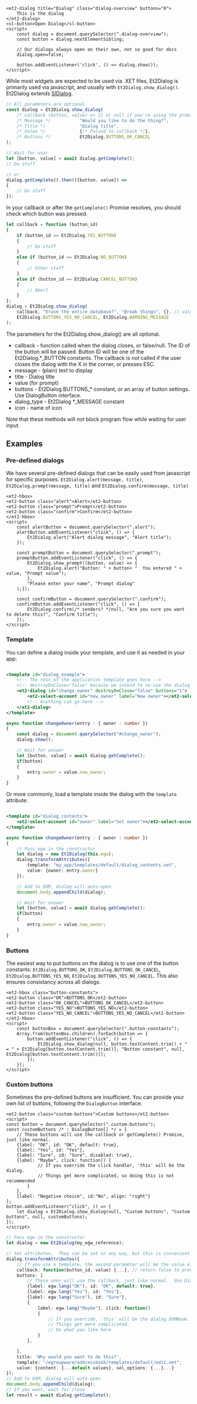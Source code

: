 ```html:preview
<et2-dialog title="Dialog" class="dialog-overview" buttons="0">
    This is the dialog
</et2-dialog>
<sl-button>Open Dialog</sl-button>
<script>
    const dialog = document.querySelector(".dialog-overview");
    const button = dialog.nextElementSibling;
    
    // Our dialogs always open on their own, not so good for docs
    dialog.open=false;
    
    button.addEventListener('click', () => dialog.show());
</script>
```

While most widgets are expected to be used via .XET files, Et2Dialog is primarily used via javascript, and usually with
`Et2Dialog.show_dialog()`.
Et2Dialog extends [SlDialog](https://shoelace.style/components/dialog).

```js
// All parameters are optional
const dialog = Et2Dialog.show_dialog(
	/* callback (button, value) => {} or null if you're using the promise*/ null,
	/* Message */           "Would you like to do the thing?",
	/* Title */             "Dialog title",
	/* Value */             {/* Passed to callback */},
	/* Buttons */           Et2Dialog.BUTTONS_OK_CANCEL
);

// Wait for user 
let [button, value] = await dialog.getComplete();
// Do stuff

// or
dialog.getComplete().then(([button, value]) =>
{
	// Do stuff
});
```

In your callback or after the `getComplete()` Promise resolves, you should check which button was pressed.

```js
let callback = function (button_id)
{
	if (button_id == Et2Dialog.YES_BUTTON)
	{
		// Do stuff
	}
	else if (button_id == Et2Dialog.NO_BUTTON)
	{
		// Other stuff
	}
	else if (button_id == Et2Dialog.CANCEL_BUTTON)
	{
		// Abort
	}
};
dialog = Et2Dialog.show_dialog(
	callback, "Erase the entire database?", "Break things", {}, // value
	Et2Dialog.BUTTONS_YES_NO_CANCEL, Et2Dialog.WARNING_MESSAGE
);
```

The parameters for the Et2Dialog.show_dialog() are all optional.

- callback - function called when the dialog closes, or false/null.
  The ID of the button will be passed. Button ID will be one of the Et2Dialog.*_BUTTON constants.
  The callback is _not_ called if the user closes the dialog with the X in the corner, or presses ESC.
- message - (plain) text to display
- title - Dialog title
- value (for prompt)
- buttons - Et2Dialog BUTTONS_* constant, or an array of button settings. Use DialogButton interface.
- dialog_type - Et2Dialog *_MESSAGE constant
- icon - name of icon

Note that these methods will _not_ block program flow while waiting for user input.

## Examples

### Pre-defined dialogs

We have several pre-defined dialogs that can be easily used from javascript for specific purposes.
`Et2Dialog.alert(message, title)`, `Et2Dialog.prompt(message, title)` and `Et2Dialog.confirm(message, title)`

```html:preview
<et2-hbox>
<et2-button class="alert">Alert</et2-button>
<et2-button class="prompt">Prompt</et2-button>
<et2-button class="confirm">Confirm</et2-button>
</et2-hbox>
<script>
    const alertButton = document.querySelector(".alert");
    alertButton.addEventListener("click", () => {
        Et2Dialog.alert("Alert dialog message", "Alert title");
    });
    
    const promptButton = document.querySelector(".prompt");
    promptButton.addEventListener("click", () => {
        Et2Dialog.show_prompt((button, value) => {
            Et2Dialog.alert("Button: " + button+ "  You entered " + value, "Prompt value");
        },
        "Please enter your name", "Prompt dialog"
    );});
    
    const confirmButton = document.querySelector(".confirm");
    confirmButton.addEventListener("click", () => {
        Et2Dialog.confirm(/* senders? */null, "Are you sure you want to delete this?", "Confirm title");
    });
</script>
```

### Template

You can define a dialog inside your template, and use it as needed in your app:

```xml

<template id="dialog_example">
    <!-- The rest of the application template goes here -->
    <!-- destroyOnClose="false" because we intend to re-use the dialog -->
    <et2-dialog id="change_owner" destroyOnClose="false" buttons="1">
        <et2-select-account id="new_owner" label="New owner"></et2-select-account>
        <!-- Anything can go here -->
    </et2-dialog>
</template>
```

```ts
async function changeOwner(entry : { owner : number })
{
	const dialog = document.querySelector("#change_owner");
	dialog.show();

	// Wait for answer
	let [button, value] = await dialog.getComplete();
	if(button)
	{
		entry.owner = value.new_owner;
	}
}
```

Or more commonly, load a template inside the dialog with the `template` attribute:

```xml

<template id="dialog_contents">
    <et2-select-account id="owner" label="Set owner"></et2-select-account>
</template>
```

```ts
async function changeOwner(entry : { owner : number })
{
	// Pass egw in the constructor
	let dialog = new Et2Dialog(this.egw);
	dialog.transformAttributes({
		template: "my_app/templates/default/dialog_contents.xet",
		value: {owner: entry.owner}
	});

	// Add to DOM, dialog will auto-open
	document.body.appendChild(dialog);

	// Wait for answer
	let [button, value] = await dialog.getComplete();
	if(button)
	{
		entry.owner = value.new_owner;
	}
}

```

### Buttons

The easiest way to put buttons on the dialog is to use one of the button constants: `Et2Dialog.BUTTONS_OK`,
`Et2Dialog.BUTTONS_OK_CANCEL`, `Et2Dialog.BUTTONS_YES_NO`, `Et2Dialog.BUTTONS_YES_NO_CANCEL`. This also ensures
consistancy across all dialogs.

```html:preview
<et2-hbox class="button-constants">
<et2-button class="OK">BUTTONS_OK</et2-button>
<et2-button class="OK_CANCEL">BUTTONS_OK_CANCEL</et2-button>
<et2-button class="YES_NO">BUTTONS_YES_NO</et2-button>
<et2-button class="YES_NO_CANCEL">BUTTONS_YES_NO_CANCEL</et2-button>
</et2-hbox>
<script>
    const buttonBox = document.querySelector(".button-constants");
    Array.from(buttonBox.children).forEach(button => {
        button.addEventListener("click", () => {
            Et2Dialog.show_dialog(null, button.textContent.trim() + " = " + Et2Dialog[button.textContent.trim()], "Button constant", null, Et2Dialog[button.textContent.trim()]);
        });
    });
</script>
```

### Custom buttons

Sometimes the pre-defined buttons are insufficient. You can provide your own list of buttons, following the
`DialogButton` interface.

```html:preview
<et2-button class="custom-buttons">Custom buttons</et2-button>
<script>
const button = document.querySelector(".custom-buttons");
const customButtons /* : DialogButton[] */ = [
    // These buttons will use the callback or getComplete() Promise, just like normal.
    {label: "OK", id: "OK", default: true},
    {label: "Yes", id: "Yes"},
    {label: "Sure", id: "Sure", disabled: true},
    {label: "Maybe", click: function() {
            // If you override the click handler, 'this' will be the dialog.
            // Things get more complicated, so doing this is not recommended
        }
    },
    {label: "Negative choice", id:"No", align: "right"}
];
button.addEventListener("click", () => {
    let dialog = Et2Dialog.show_dialog(null, "Custom buttons", "Custom buttons", null, customButtons);
});
</script>
```

```ts
// Pass egw in the constructor
let dialog = new Et2Dialog(my_egw_reference);

// Set attributes.  They can be set in any way, but this is convenient.
dialog.transformAttributes({
	// If you use a template, the second parameter will be the value of the template, as if it were submitted.
	callback: function(button_id, value) {...},	// return false to prevent dialog closing
	buttons: [
		// These ones will use the callback, just like normal.  Use DialogButton interface.
		{label: egw.lang("OK"), id: "OK", default: true},
		{label: egw.lang("Yes"), id: "Yes"},
		{label: egw.lang("Sure"), id: "Sure"},
		{
			label: egw.lang("Maybe"), click: function()
			{
				// If you override, 'this' will be the dialog DOMNode.
				// Things get more complicated.
				// Do what you like here
			}
		},

	],
	title: 'Why would you want to do this?',
	template: "/egroupware/addressbook/templates/default/edit.xet",
	value: {content: {...default values}, sel_options: {...}...}
});
// Add to DOM, dialog will auto-open
document.body.appendChild(dialog);
// If you want, wait for close
let result = await dialog.getComplete();
```
